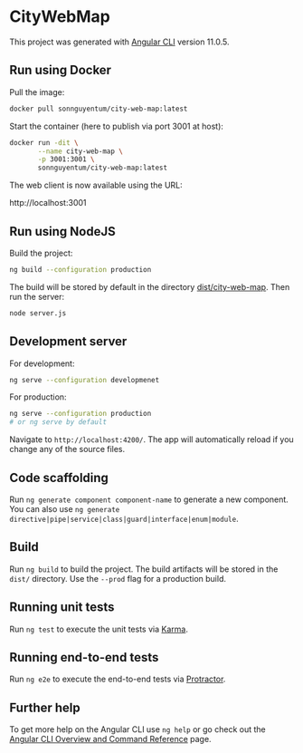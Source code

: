 # CityWebMap

This project was generated with [Angular CLI](https://github.com/angular/angular-cli) version 11.0.5.

## Run using Docker

Pull the image:
```bash
docker pull sonnguyentum/city-web-map:latest
```

Start the container (here to publish via port 3001 at host):
```bash
docker run -dit \
       --name city-web-map \
       -p 3001:3001 \
       sonnguyentum/city-web-map:latest
```

The web client is now available using the URL:

http://localhost:3001

## Run using NodeJS

Build the project:
```bash
ng build --configuration production
```
The build will be stored by default 
in the directory [dist/city-web-map](dist/city-web-map).
Then run the server:
```bash
node server.js
```

## Development server

For development:
```bash
ng serve --configuration developmenet
``` 
For production:
```bash
ng serve --configuration production
# or ng serve by default
``` 

Navigate to `http://localhost:4200/`. The app will automatically reload if you change any of the source files.

## Code scaffolding

Run `ng generate component component-name` to generate a new component. You can also use `ng generate directive|pipe|service|class|guard|interface|enum|module`.

## Build

Run `ng build` to build the project. The build artifacts will be stored in the `dist/` directory. Use the `--prod` flag for a production build.

## Running unit tests

Run `ng test` to execute the unit tests via [Karma](https://karma-runner.github.io).

## Running end-to-end tests

Run `ng e2e` to execute the end-to-end tests via [Protractor](http://www.protractortest.org/).

## Further help

To get more help on the Angular CLI use `ng help` or go check out the [Angular CLI Overview and Command Reference](https://angular.io/cli) page.
